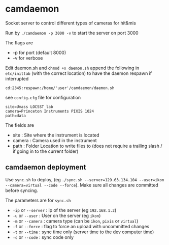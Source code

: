 # camdaemon
Socket server to control different types of cameras for hit&amp;mis

Run by `./camdaemon -p 3000 -v` to start the server on port 3000

The flags are

* -p for port (default 8000)
* -v for verbose

Edit daemon.sh and `chmod +x daemon.sh` append the following in `etc/inittab` (with the correct location) to have the daemon respawn if interrupted

	cd:2345:respawn:/home/'user'/camdaemon/daemon.sh

see `config.cfg` file for configuration

	site=Umass LOCSST lab
	camera=Princeton Instruments PIXIS 1024
	path=data

The fields are

* site : Site where the instrument is located
* camera : Camera used in the instrument
* path : Folder Location to write files to (does not require a trailing slash / if going in to the current folder)


## camdaemon deployment
Use `sync.sh` to deploy, (eg `./sync.sh --server=129.63.134.104 --user=ikon --camera=virtual --code --force`). Make sure all changes are committed before syncing.

The parameters are for `sync.sh`

* `-ip` or `--server` : ip of the server (eg `192.168.1.2`)
* `-u` or `--user` : User on the server (eg `ikon`)
* `-m` or `--camera` : camera type (can be `ikon`, `pixis` or `virtual`)
* `-f` or `--force` : flag to force an upload with uncommitted changes
* `-t` or `--time` : sync time only (server time to the dev computer time)
* `-c` or `--code` : sync code only
